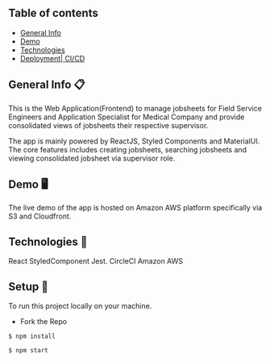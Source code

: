 ## Table of contents

- [ General Info ](#general-info)
- [ Demo ](#demo)
- [ Technologies ](#technologies)
- [ Deployment| CI/CD ](#deployment)

## General Info :clipboard:

This is the Web Application(Frontend) to manage jobsheets for Field Service Engineers and Application Specialist for Medical Company and provide consolidated views of jobsheets their respective supervisor.

The app is mainly powered by ReactJS, Styled Components and MaterialUI. The core features includes creating jobsheets, searching jobsheets and viewing consolidated jobsheet via supervisor role.

## Demo :desktop_computer:

The live demo of the app is hosted on Amazon AWS platform specifically via S3 and Cloudfront.

## Technologies :rocket:

React
StyledComponent
Jest.
CircleCI
Amazon AWS

## Setup :office:

To run this project locally on your machine.

- Fork the Repo

```
$ npm install

$ npm start

```
